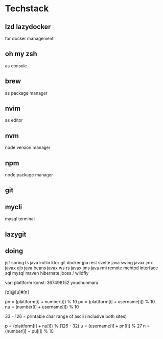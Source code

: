 # Techstack


## lzd lazydocker
for docker management
## oh my zsh
as console
## brew
as package manager
## nvim
as editor
## nvm 
node version manager
## npm 
node package manager
## git
## mycli 
mysql terminal
## lazygit
## doing



jsf
spring
ts
java
kotlin
ktor
git
docker
jpa
rest
svelte
java swing
javax jmx 
javax ejb java beans
javax ws rs
javax jms
java rmi remote mehtod interface
sql mysql
maven
hibernate
jboss / wildfly

var:
plattform
konst:
367498152
youchunmaru

[p]@[u]#[n]

pn = (plattform[i] + number[i]) % 10
pu = (plattform[i] + username[i]) % 10
nu = (number[i] + username[i]) % 10

33 - 126 = printable char range of ascii (inclusive both sites)

p = (plattform[i] + nu[i]) % (126 - 32)
u = (username[i] + pn[i]) % 27
n = (number[i] + pu[i]) % 10
